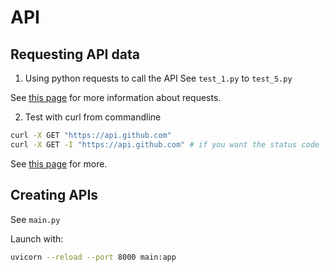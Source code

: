 # API

## Requesting API data

1. Using python requests to call the API
See `test_1.py` to `test_5.py`

See [this page](https://realpython.com/python-requests/) for more information about requests.


2. Test with curl from commandline

```bash
curl -X GET "https://api.github.com"
curl -X GET -I "https://api.github.com" # if you want the status code
```

See [this page](https://gist.github.com/subfuzion/08c5d85437d5d4f00e58) for more.


## Creating APIs

See `main.py`

Launch with:
```bash
uvicorn --reload --port 8000 main:app
```